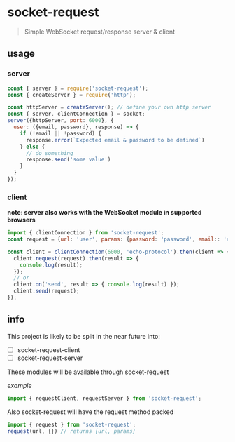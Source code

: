 # socket-request
> Simple WebSocket request/response server & client

## usage
### server
```js
const { server } = require('socket-request');
const { createServer } = require('http');

const httpServer = createServer(); // define your own http server
const { server, clientConnection } = socket;
server({httpServer, port: 6000}, {
  user: ({email, password}, response) => {
    if (!email || !password) {
      response.error(`Expected email & password to be defined`)
    } else {
      // do something
      response.send('some value')
    }
  }
});

```

### client
**note: server also works with the WebSocket module in supported browsers**
```js
import { clientConnection } from 'socket-request';
const request = {url: 'user', params: {password: 'password', email:: 'email'}};

const client = clientConnection(6000, 'echo-protocol').then(client => {
  client.request(request).then(result => {
    console.log(result);
  });
  // or
  client.on('send', result => { console.log(result) });
  client.send(request);
});

```

## info
This project is likely to be split in the near future into:
- [ ] socket-request-client
- [ ] socket-request-server

These modules will be available through socket-request

*example*
```js
import { requestClient, requestServer } from 'socket-request';
```
Also socket-request will have the request method packed
```js
import { request } from 'socket-request';
request(url, {}) // returns {url, params}
```
